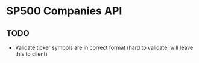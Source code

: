 # SP500 Companies API

## TODO
- Validate ticker symbols are in correct format (hard to validate, will leave this to client)